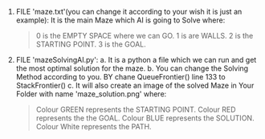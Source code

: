 1. FILE 'maze.txt'(you can change it according to your wish it is just an example):
  It is the main Maze which AI is going to Solve where:
    > 0 is the EMPTY SPACE where we can GO.
    > 1 is are WALLS.
    > 2 is the STARTING POINT.
    > 3 is the GOAL.

2. FILE 'mazeSolvingAI.py':
  a. It is a python a file which we can run and get the most optimal solution for the maze.
  b. You can change the Solving Method according to you. BY chane QueueFrontier() line 133 to StackFrontier()
  c. It will also create an image of the solved Maze in Your Folder with name 'maze_solution.png' where:
    > Colour GREEN represents the STARTING POINT.
    > Colour RED represents the the GOAL.
    > Colour BLUE represents the SOLUTION.
    > Colour White represents the PATH.
